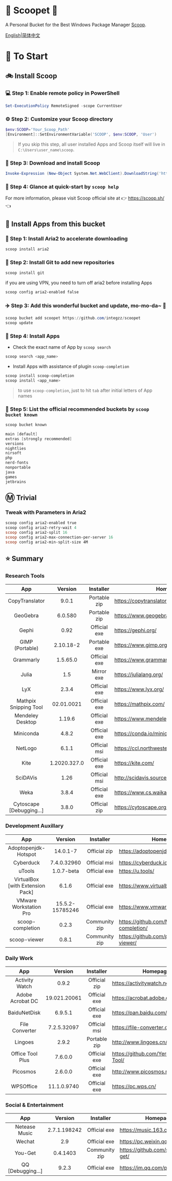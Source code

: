 <div align="left">
<h1 align="left"> 🍨 Scoopet 🍨 </h1>

<p> A Personal Bucket for the Best Windows Package Manager <a href="https://github.com/lukesampson/scoop">Scoop</a>.
</p>

<p align="left">
        <a href="README.md">English</a>|<a href="README_CN.md">简体中文</a>
</p>
</div>

# :running: To Start

## :bike: Install Scoop

### :computer: Step 1: Enable remote policy in PowerShell

```powershell
Set-ExecutionPolicy RemoteSigned -scope CurrentUser
```

### :gear: Step 2: Customize your Scoop directory

```powershell
$env:SCOOP='Your_Scoop_Path'
[Environment]::SetEnvironmentVariable('SCOOP', $env:SCOOP, 'User')
```

> If you skip this step, all user installed Apps and Scoop itself will live in `C:\Users\user_name\scoop`.

### :hammer: Step 3: Download and install Scoop

```powershell
Invoke-Expression (New-Object System.Net.WebClient).DownloadString('https://get.scoop.sh')
```

### :book: Step 4: Glance at quick-start by `scoop help`

For more information, please visit Scoop official site at 👉 https://scoop.sh/ 👈

## :car: Install Apps from this bucket

### :train: Step 1: Install Aria2 to accelerate downloading

```powershell
scoop install aria2
```

### :ticket: Step 2: Install Git to add new repositories

```powershell
scoop install git
```

if you are using VPN, you need to turn off aria2 before installing Apps

```powershell
scoop config aria2-enabled false
```

### :airplane: Step 3: Add this wonderful bucket and update, mo-mo-da~ :kiss:

```powershell
scoop bucket add scoopet https://github.com/integzz/scoopet
scoop update
```

### :rocket: Step 4: Install Apps

- Check the exact name of App by `scoop search`

```powershell
scoop search <app_name>
```

- Install Apps with assistance of plugin `scoop-completion`

```powershell
scoop install scoop-completion
scoop install <app_name>
```

> to use `scoop-completion`, just to hit `tab` after initial letters of App names

### :100: Step 5: List the official recommended buckets by `scoop bucket known`

```powershell
scoop bucket known

main [default]
extras [strongly recommended]
versions
nightlies
nirsoft
php
nerd-fonts
nonportable
java
games
jetbrains
```

## :m: Trivial

### Tweak with Parameters in Aria2

```powershell
scoop config aria2-enabled true
scoop config aria2-retry-wait 4
scoop config aria2-split 16
scoop config aria2-max-connection-per-server 16
scoop config aria2-min-split-size 4M
```

## :star: Summary

### Research Tools

|           App            |   Version    |  Installer   | Homepage                                  |
| :----------------------: | :----------: | :----------: | ----------------------------------------- |
|      CopyTranslator      |    9.0.1     | Portable zip | https://copytranslator.github.io/         |
|         GeoGebra         |   6.0.580    | Portable zip | https://www.geogebra.org/                 |
|          Gephi           |     0.92     | Official exe | https://gephi.org/                        |
|     GIMP (Portable)      |  2.10.18-2   | Portable exe | https://www.gimp.org/                     |
|        Grammarly         |   1.5.65.0   | Official exe | https://www.grammarly.com/native/windows/ |
|          Julia           |     1.5      |  Mirror exe  | https://julialang.org/                    |
|           LyX            |    2.3.4     | Official exe | https://www.lyx.org/                      |
|  Mathpix Snipping Tool   |  02.01.0021  | Official exe | https://mathpix.com/                      |
|     Mendeley Desktop     |    1.19.6    | Official exe | https://www.mendeley.com/                 |
|        Miniconda         |    4.8.2     | Official exe | https://conda.io/miniconda.html/          |
|         NetLogo          |    6.1.1     | Official msi | https://ccl.northwestern.edu/netlogo/     |
|           Kite           | 1.2020.327.0 | Official exe | https://kite.com/                         |
|         SciDAVis         |     1.26     | Official msi | http://scidavis.sourceforge.net/          |
|           Weka           |    3.8.4     | Official exe | https://www.cs.waikato.ac.nz/ml/weka/     |
| Cytoscape [Debugging...] |    3.8.0     | Official zip | https://cytoscape.org/                    |

### Development Auxillary

|               App                |     Version     |   Installer   | Homepage                                        |
| :------------------------------: | :-------------: | :-----------: | ----------------------------------------------- |
|       Adoptopenjdk-Hotspot       |    14.0.1-7     | Official zip  | https://adoptopenjdk.net/                       |
|            Cyberduck             |   7.4.0.32960   | Official msi  | https://cyberduck.io/                           |
|              uTools              |   1.0.7-beta    | Official exe  | https://u.tools/                                |
| VirtualBox [with Extension Pack] |      6.1.6      | Official exe  | https://www.virtualbox.org/                     |
|      VMware Workstation Pro      | 15.5.2-15785246 | Official exe  | https://www.vmware.com/                         |
|         scoop-completion         |      0.2.3      | Community zip | https://github.com/Moeologist/scoop-completion/ |
|           scoop-viewer           |      0.8.1      | Community zip | https://github.com/prezesp/scoop-viewer/        |

### Daily Work

|       App        |   Version    |  Installer   | Homepage                                 |
| :--------------: | :----------: | :----------: | ---------------------------------------- |
|  Activity Watch  |    0.9.2     | Official zip | https://activitywatch.net/               |
| Adobe Acrobat DC | 19.021.20061 | Official exe | https://acrobat.adobe.com/               |
|   BaiduNetDisk   |   6.9.5.1    | Official exe | https://pan.baidu.com/                   |
|  File Converter  | 7.2.5.32097  | Official msi | https://file-converter.org/              |
|     Lingoes      |    2.9.2     | Portable zip | http://www.lingoes.cn/                   |
| Office Tool Plus |   7.6.0.0    | Official exe | https://github.com/YerongAI/Office-Tool/ |
|     Picosmos     |   2.6.0.0    | Official exe | http://www.picosmos.net/                 |
|    WPSOffice     | 11.1.0.9740  | Official exe | https://pc.wps.cn/                       |


### Social & Entertainment

|        App        |   Version    |   Installer   | Homepage                            |
| :---------------: | :----------: | :-----------: | ----------------------------------- |
|   Netease Music   | 2.7.1.198242 | Official exe  | https://music.163.com/              |
|      Wechat       |     2.9      | Official exe  | https://pc.weixin.qq.com/           |
|      You-Get      |   0.4.1403   | Community zip | https://github.com/soimort/you-get/ |
| QQ [Debugging...] |    9.2.3     | Official exe  | https://im.qq.com/pcqq/             |
